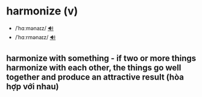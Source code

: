 # harmonize (v)

- /ˈhɑːmənaɪz/ [🔊](https://www.oxfordlearnersdictionaries.com/media/english/uk_pron/h/har/harmo/harmonize__gb_2.mp3)
- /ˈhɑːrmənaɪz/ [🔊](https://www.oxfordlearnersdictionaries.com/media/english/us_pron/h/har/harmo/harmonize__us_1.mp3)

## harmonize with something - if two or more things harmonize with each other, the things go well together and produce an attractive result (hòa hợp với nhau)